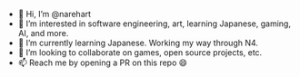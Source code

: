 - 👋 Hi, I’m @narehart
- 👀 I’m interested in software engineering, art, learning Japanese, gaming, AI, and more.
- 🌱 I’m currently learning Japanese. Working my way through N4.
- 💞️ I’m looking to collaborate on games, open source projects, etc.
- 📫 Reach me by opening a PR on this repo :smile:

<!---
narehart/narehart is a ✨ special ✨ repository because its `README.md` (this file) appears on your GitHub profile.
You can click the Preview link to take a look at your changes.
--->

